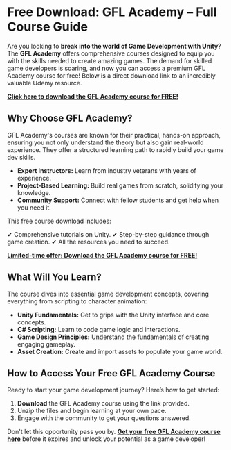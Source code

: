 # Free Download: GFL Academy – Full Course Guide

Are you looking to **break into the world of Game Development with Unity**? The **GFL Academy** offers comprehensive courses designed to equip you with the skills needed to create amazing games. The demand for skilled game developers is soaring, and now you can access a premium GFL Academy course for free! Below is a direct download link to an incredibly valuable Udemy resource.

[**Click here to download the GFL Academy course for FREE!**](https://udemywork.com/gfl-academy)

## Why Choose GFL Academy?

GFL Academy's courses are known for their practical, hands-on approach, ensuring you not only understand the theory but also gain real-world experience. They offer a structured learning path to rapidly build your game dev skills.

*   **Expert Instructors:** Learn from industry veterans with years of experience.
*   **Project-Based Learning:** Build real games from scratch, solidifying your knowledge.
*   **Community Support:** Connect with fellow students and get help when you need it.

This free course download includes:

✔ Comprehensive tutorials on Unity.
✔ Step-by-step guidance through game creation.
✔ All the resources you need to succeed.

[**Limited-time offer: Download the GFL Academy course for FREE!**](https://udemywork.com/gfl-academy)

## What Will You Learn?

The course dives into essential game development concepts, covering everything from scripting to character animation:

*   **Unity Fundamentals:** Get to grips with the Unity interface and core concepts.
*   **C# Scripting:** Learn to code game logic and interactions.
*   **Game Design Principles:** Understand the fundamentals of creating engaging gameplay.
*   **Asset Creation:** Create and import assets to populate your game world.

## How to Access Your Free GFL Academy Course

Ready to start your game development journey? Here’s how to get started:

1.  **Download** the GFL Academy course using the link provided.
2.  Unzip the files and begin learning at your own pace.
3.  Engage with the community to get your questions answered.

Don't let this opportunity pass you by. **[Get your free GFL Academy course here](https://udemywork.com/gfl-academy)** before it expires and unlock your potential as a game developer!
